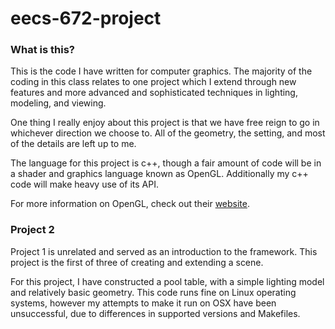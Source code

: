 # eecs-672-project

### What is this?

This is the code I have written for computer graphics. The majority of the coding in this class relates to one project which I extend through new features and more advanced and sophisticated techniques in lighting, modeling, and viewing.

One thing I really enjoy about this project is that we have free reign to go in whichever direction we choose to. All of the geometry, the setting, and most of the details are left up to me.

The language for this project is c++, though a fair amount of code will be in a shader and graphics language known as OpenGL. Additionally my c++ code will make heavy use of its API.

For more information on OpenGL, check out their [website](https://www.opengl.org/).

### Project 2

Project 1 is unrelated and served as an introduction to the framework. This project is the first of three of creating and extending a scene.

For this project, I have constructed a pool table, with a simple lighting model and relatively basic geometry. This code runs fine on Linux operating systems, however my attempts to make it run on OSX have been unsuccessful, due to differences in supported versions and Makefiles.
